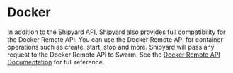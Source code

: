 # Docker
In addition to the Shipyard API, Shipyard also provides full compatibility for the Docker Remote API.  You can use the Docker Remote API for container operations such as create, start, stop and more.  Shipyard will pass any request to the Docker Remote API to Swarm.  See the [Docker Remote API Documentation](https://docs.docker.com/reference/api/docker_remote_api/#docker-remote-api) for full reference.
